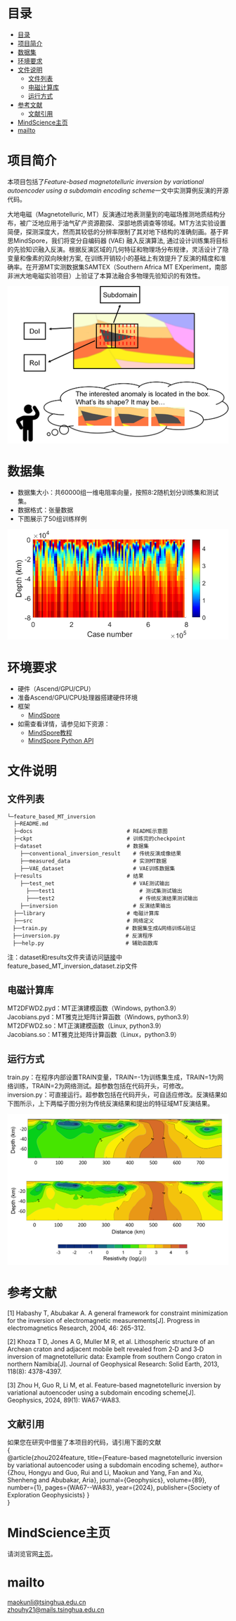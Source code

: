 # 目录

- [目录](#目录)
- [项目简介](#项目简介)
- [数据集](#数据集)
- [环境要求](#环境要求)
- [文件说明](#文件说明)
    - [文件列表](#文件列表)
    - [电磁计算库](#电磁计算库)
    - [运行方式](#运行方式)
- [参考文献](#参考文献)
    - [文献引用](#文献引用)
- [MindScience主页](#mindscience主页)
- [mailto](#mailto)

# 项目简介

本项目包括了*Feature-based magnetotelluric inversion by variational autoencoder using a subdomain encoding scheme*一文中实测算例反演的开源代码。  

大地电磁（Magnetotelluric, MT）反演通过地表测量到的电磁场推测地质结构分布，被广泛地应用于油气矿产资源勘探、深部地质调查等领域。MT方法实验设置简便，探测深度大，然而其较低的分辨率限制了其对地下结构的准确刻画。基于昇思MindSpore，我们将变分自编码器 (VAE) 融入反演算法, 通过设计训练集将目标的先验知识融入反演。根据反演区域的几何特征和物理场分布规律，灵活设计了隐变量和像素的双向映射方案, 在训练开销较小的基础上有效提升了反演的精度和准确率。在开源MT实测数据集SAMTEX（Southern Africa MT EXperiment，南部非洲大地电磁实验项目）上验证了本算法融合多物理先验知识的有效性。

![cylinder_Ascan_2D](./docs/fig1.png)

# 数据集

- 数据集大小：共60000组一维电阻率向量，按照8:2随机划分训练集和测试集。
- 数据格式：张量数据
- 下图展示了50组训练样例

![cylinder_Ascan_2D](./docs/fig3.png)

# 环境要求

- 硬件（Ascend/GPU/CPU）
- 准备Ascend/GPU/CPU处理器搭建硬件环境
- 框架
    - [MindSpore](https://www.mindspore.cn/install)　　
- 如需查看详情，请参见如下资源：
    - [MindSpore教程](https://www.mindspore.cn/tutorials/zh-CN/master/index.html)
    - [MindSpore Python API](https://www.mindspore.cn/docs/zh-CN/master/index.html)

# 文件说明

## 文件列表

```path
└─feature_based_MT_inversion
  ├─README.md
  ├─docs                              # README示意图
  ├─ckpt                              # 训练完的checkpoint
  ├─dataset                           # 数据集
    ├──conventional_inversion_result    # 传统反演成像结果
    ├──measured_data                    # 实测MT数据
    ├──VAE_dataset                      # VAE训练数据集
  ├─results                           # 结果
    ├──test_net                         # VAE测试输出
      ├───test1                           # 测试集测试输出
      ├───test2                           # 传统反演结果测试输出
    ├──inversion                        # 反演结果输出
  ├──library                          # 电磁计算库
  ├──src                              # 网络定义
　├──train.py                         # 数据集生成&网络训练&验证
　├──inversion.py                     # 反演程序
　├──help.py                          # 辅助函数库
```

注：dataset和results文件夹请访问[链接](https://download-mindspore.osinfra.cn/mindscience/mindelec/)中feature_based_MT_inversion_dataset.zip文件

## 电磁计算库

MT2DFWD2.pyd：MT正演建模函数（Windows, python3.9）  
Jacobians.pyd：MT雅克比矩阵计算函数（Windows, python3.9）  
MT2DFWD2.so：MT正演建模函数（Linux, python3.9）  
Jacobians.so：MT雅克比矩阵计算函数（Linux，python3.9）

## 运行方式

train.py：在程序内部设置TRAIN变量，TRAIN=-1为训练集生成，TRAIN=1为网络训练，TRAIN=2为网络测试。超参数包括在代码开头，可修改。  
inversion.py：可直接运行。超参数包括在代码开头，可自适应修改。反演结果如下图所示，上下两幅子图分别为传统反演结果和提出的特征域MT反演结果。

![cylinder_Ascan_2D](./docs/fig4.png)

# 参考文献

[1] Habashy T, Abubakar A. A general framework for constraint minimization for the inversion of electromagnetic measurements[J]. Progress in electromagnetics Research, 2004, 46: 265-312.

[2] Khoza T D, Jones A G, Muller M R, et al. Lithospheric structure of an Archean craton and adjacent mobile belt revealed from 2‐D and 3‐D inversion of magnetotelluric data: Example from southern Congo craton in northern Namibia[J]. Journal of Geophysical Research: Solid Earth, 2013, 118(8): 4378-4397.

[3] Zhou H, Guo R, Li M, et al. Feature-based magnetotelluric inversion by variational autoencoder using a subdomain encoding scheme[J]. Geophysics, 2024, 89(1): WA67-WA83.

## 文献引用

如果您在研究中借鉴了本项目的代码，请引用下面的文献  
{  
  @article{zhou2024feature,
  title={Feature-based magnetotelluric inversion by variational autoencoder using a subdomain encoding scheme},
  author={Zhou, Hongyu and Guo, Rui and Li, Maokun and Yang, Fan and Xu, Shenheng and Abubakar, Aria},
  journal={Geophysics},
  volume={89},
  number={1},
  pages={WA67--WA83},
  year={2024},
  publisher={Society of Exploration Geophysicists}
}  
}

# MindScience主页

请浏览官网[主页](https://gitee.com/mindspore/mindscience)。

# mailto  

maokunli@tsinghua.edu.cn  
zhouhy21@mails.tsinghua.edu.cn